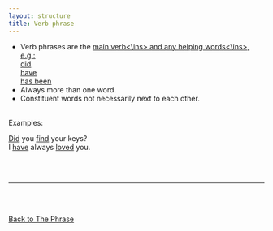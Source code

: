 ```yaml
---
layout: structure
title: Verb phrase
---
```


* Verb phrases are the <ins>main verb<\ins> and any <ins>helping words<\ins>, e.g.:  
did  
have  
has been  
* Always more than one word.  
* Constituent words not necessarily next to each other.

<br/>
Examples:

<ins>Did</ins> you <ins>find</ins> your keys?  
I <ins>have</ins> always <ins>loved</ins> you.

<br/>
<br/>

---

<br/>
<br/>

[Back to The Phrase]({{site.baseurl}}/structures/the-phrase)
